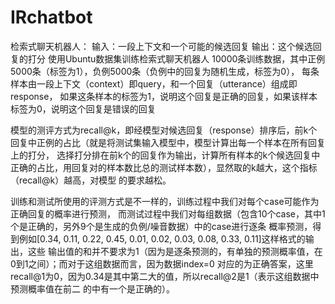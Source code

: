# IRchatbot
检索式聊天机器人：
输入：一段上下文和一个可能的候选回复
输出：这个候选回复的打分
使用Ubuntu数据集训练检索式聊天机器人
10000条训练数据，其中正例5000条（标签为1），负例5000条（负例中的回复为随机生成，标签为0），
每条样本由一段上下文（context）即query，和一个回复（utterance）组成即response，
如果这条样本的标签为1，说明这个回复是正确的回复，如果该样本标签为0，说明这个回复是错误的回复

模型的测评方式为recall@k，即经模型对候选回复（response）排序后，前k个回复中正例的占比（就是将测试集输入模型中，模型计算出每一个样本在所有回复上的打分，
选择打分排在前k个的回复作为输出，计算所有样本的k个候选回复中正确的占比，用回复对的样本数比总的测试样本数），显然取的k越大，这个指标（recall@k）越高，对模型
的要求越松。

训练和测试所使用的评测方式是不一样的，训练过程中我们对每个case可能作为正确回复的概率进行预测，
而测试过程中我们对每组数据（包含10个case，其中1个是正确的，另外9个是生成的负例/噪音数据）中的case进行逐条
概率预测，得到例如[0.34, 0.11, 0.22, 0.45, 0.01, 0.02, 0.03, 0.08, 0.33, 0.11]这样格式的输出，这些
输出值的和并不要求为1（因为是逐条预测的，有单独的预测概率值，在0到1之间）；而对于这组数据而言，因为数据index=0
对应的为正确答案，这里recall@1为0，因为0.34是其中第二大的值，所以recall@2是1（表示这组数据中预测概率值在前二
的中有一个是正确的）。

